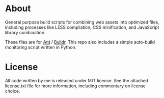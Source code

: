 About
================================================================================

General purpose build scripts for combining web assets into optimized files,
including processes like LESS compilation, CSS minification, and JavaScript
library combination.

These files are for [Ant](http://ant.apache.org/)
/ [Buildr](http://buildr.apache.org/). This repo also includes a simple
auto-build monitoring script written in Python.

License
================================================================================

All code written by me is released under MIT license. See the attached
license.txt file for more information, including commentary on license choice.
